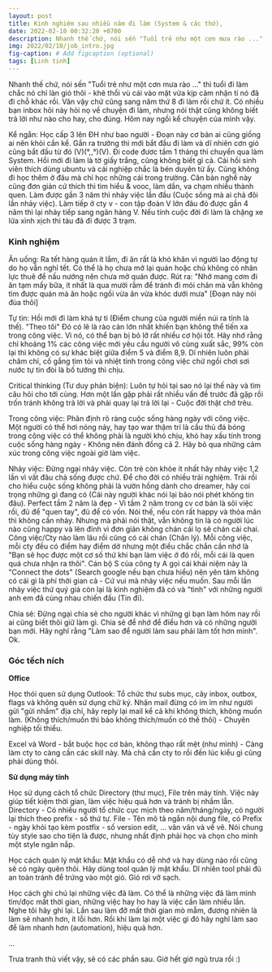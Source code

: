 ```yaml
---
layout: post
title: Kinh nghiệm sau nhiều năm đi làm (System & các thứ),
date: 2022-02-10 00:32:20 +0700
description: Nhanh thế chứ, nói sến "Tuổi trẻ như một cơn mưa rào ..." thì tuổi đi làm chắc nó chỉ làn gió thôi - khẽ thổi vù cái vào mặt vừa kịp cảm nhận tí nó đã đi chỗ khác rồi. Văn vậy chứ cũng sang năm thứ 8 đi làm rồi chứ ít. Có nhiều bạn inbox hỏi này hỏi nọ về chuyện đi làm, nhưng nói thật cũng không biết trả lời như nào cho hay, cho đúng. Hôm nay ngồi kể chuyện của mình vậy
img: 2022/02/10/job_intro.jpg
fig-caption: # Add figcaption (optional)
tags: [Linh tinh]
---
```


Nhanh thế chứ, nói sến "Tuổi trẻ như một cơn mưa rào ..." thì tuổi đi làm chắc nó chỉ làn gió thôi - khẽ thổi vù cái vào mặt vừa kịp cảm nhận tí nó đã đi chỗ khác rồi. Văn vậy chứ cũng sang năm thứ 8 đi làm rồi chứ ít. Có nhiều bạn inbox hỏi này hỏi nọ về chuyện đi làm, nhưng nói thật cũng không biết trả lời như nào cho hay, cho đúng. Hôm nay ngồi kể chuyện của mình vậy.

Kể ngắn: Học cấp 3 lên ĐH như bao người - Đoạn này cơ bản ai cũng giống ai nên khỏi cần kể. Gần ra trường thì mới bắt đầu đi làm và dĩ nhiên cơn gió cũng bắt đầu từ đó (V)(°,,°)(V). Đi code đươc tầm 1 tháng thì chuyển qua làm System. Hồi mới đi làm là tờ giấy trắng, cũng không biết gì cả. Cái hồi sinh viên thích dùng ubuntu và cái nghiệp chắc là bén duyên từ ấy. Cũng không đi học thêm ở đâu mà chỉ học những cái trong trường. Căn bản nghề này cũng đơn giản cứ thích thì tìm hiểu & vooc, làm dần, va chạm nhiều thành quen. Làm được gần 3 năm thì nhảy việc lần đầu (Cuộc sống mà ai chả đôi lần nhảy việc). Làm tiếp ở cty v - con tập đoàn V lớn đâu đó được gần 4 năm thì lại nhảy tiếp sang ngân hàng V. Nếu tính cuộc đời đi làm là chặng xe lửa xình xịch thì tàu đã đi được 3 trạm. 

### Kinh nghiệm

Ăn uống: Ra tết hàng quán ít lắm, đi ăn rất là khó khăn vì người lao động tự do họ vẫn nghỉ tết. Có thể là họ chưa mở lại quán hoặc chủ không có nhân lực thuê để nấu nướng nên chưa mở quán được. Rút ra: "Nhớ mang cơm đi ăn tạm mấy bữa, ít nhất là qua mười rằm để tránh đi mỏi chân mà vẫn không tìm được quán mà ăn hoặc ngồi vừa ăn vừa khóc dưới mưa" [Đoạn này nói đùa thôi]

Tự tin: Hồi mới đi làm khá tự ti (Điểm chung của người miền núi ra tỉnh là thế). "Theo tôi" Đó có lẽ là rào cản lớn nhất khiến bạn không thể tiến xa trong công việc. Vì nó, có thể bạn bị bỏ lỡ rất nhiều cơ hội tốt. Hãy nhớ rằng chỉ khoảng 1% các công việc mới yêu cầu người vô cùng xuất sắc, 99% còn lại thì không có sự khác biệt giữa điểm 5 và điểm 8,9. Dĩ nhiên luôn phải chăm chỉ, cố gắng tìm tỏi và nhiệt tình trong công việc chứ ngồi chơi sơi nước tự tin đòi là bố tướng thì chịu.

Critical thinking (Tư duy phản biện): Luôn tự hỏi tại sao nó lại thế này và tìm câu hỏi cho tới cùng. Hơn một lần gặp phải rất nhiều vấn đề trước đã gặp rồi trốn tránh không trả lời và phải quay lại trả lời lại - Cuộc đời thật chớ trêu.

Trong công việc: Phân định rõ ràng cuộc sống hàng ngày với công việc. Một người có thể hơi nóng nảy, hay tạo war thậm trí là cầu thủ đá bóng trong công việc có thể không phải là người khó chịu, khó hay xấu tính trong cuộc sống hàng ngày - Không nên đánh đồng cả 2. Hãy bỏ qua những cảm xúc trong công việc ngoài giờ làm việc.

Nhảy việc: Đừng ngại nhảy việc. Còn trẻ còn khỏe ít nhất hãy nhảy việc 1,2 lần vì vất đâu chả sống được chứ. Để cho đời có nhiều trải nghiệm. Trải rồi cho hiểu cuộc sống không phải là vườn hồng dành cho dreamer, hãy coi trọng những gì đang có (Cái này người khác nói lại bảo nói phét không tin đâu). Perfect tầm 2 năm là đẹp - Vì tầm 2 năm trong cv cơ bản là sõi việc rồi, đủ để "quen tay", đủ để có vốn. Nói thế, nếu còn rất happy và thỏa mãn thì không cần nhảy. Nhưng mà phải nói thật, vẫn không tin là có người lúc nào cũng happy và lên đỉnh vì đơn giản không chán cái lọ sẽ chán cái chai. Công việc/Cty nào làm lâu rồi cũng có cái chán (Chân lý). Mỗi công việc, mỗi cty đều có điểm hay điểm dở nhưng một điều chắc chắn cần nhớ là "Bạn sẽ học được một cơ số thứ khi bạn làm việc ở đó rồi, mỗi cái là quen quá chưa nhận ra thôi". Cán bộ S của công ty A gọi cái khái niệm này là "Connect the dots" (Search google nếu bạn chưa hiểu) nên yên tâm không có cái gì là phí thời gian cả - Cứ vui mà nhảy việc nếu muốn. Sau mỗi lần nhảy việc thứ quý giá còn lại là kinh nghiệm đã có và "tình" với những người anh em đã cùng nhau chiến đấu (Tin đi).

Chia sẻ: Đừng ngại chia sẻ cho người khác vì những gì bạn làm hôm nay rồi ai cũng biết thôi giữ làm gì. Chia sẻ để nhớ để điểu hơn và có những người bạn mới. Hãy nghĩ rằng "Làm sao để người làm sau phải làm tốt hơn mình". Ok.

### Góc tếch ních

**Office**

Học thói quen sử dụng Outlook: Tổ chức thư subs mục, cây inbox, outbox, flags và không quên sử dụng chữ ký. Nhận mail đừng có im ỉm như người gửi "gửi nhầm" địa chỉ, hãy reply lại mail kể cả khi không thích, không muốn làm. (Không thích/muốn thì bảo không thích/muốn có thế thôi) - Chuyên nghiệp tối thiểu.

Excel và Word - bắt buộc học cơ bản, không thạo rất mệt (như mình) - Càng làm cty to càng cần các skill này. Mà chả cần cty to rồi đến lúc kiểu gì cũng phải dùng thôi. 

**Sử dụng máy tính**

Học sử dụng cách tổ chức Directory (thư mục), File trên máy tính. Việc này giúp tiết kiệm thời gian, làm việc hiệu quả hơn và tránh bị nhầm lẫn. Directory - Có nhiều người tổ chức cục mịch theo năm/tháng/ngày, có người lại thích theo prefix - số thứ tự. File - Tên mô tả ngắn nội dung file, có Prefix - ngày khỏi tạo kèm postfix - số version edit, ... vân vân và về vê. Nói chung tùy style sao cho tiện là được, nhưng nhất định phải học và chọn cho mình một style ngăn nắp.

Học cách quản lý mật khẩu: Mật khẩu có dễ nhớ và hay dùng nào rồi cũng sẽ có ngày quên thôi. Hãy dùng tool quản lý mật khẩu. Dĩ nhiên tool phải đủ an toàn tránh để trứng vào một giỏ. Giỏ rơi vỡ sạch.

Học cách ghi chú lại những việc đã làm. Có thể là những việc đã làm mình tìm/đọc mất thời gian, những việc hay ho hay là việc cần làm nhiều lần. Nghe tôi hãy ghi lại. Lần sau làm đỡ mất thời gian mò mẫm, đương nhiên là làm sẽ nhanh hơn, ít lỗi hơn. Rồi khi làm lại một việc gì đó hãy nghĩ làm sao để làm nhanh hơn (automation), hiệu quả hơn.

...

Trưa tranh thủ viết vậy, sẽ có các phần sau. Giờ hết giờ ngủ trưa rồi :)

